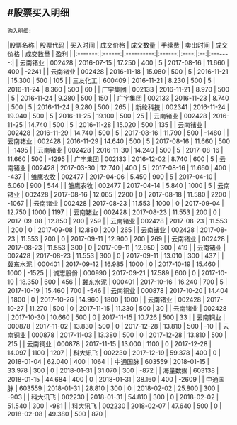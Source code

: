 #股票买入明细
-----

`购入明细:`  

|股票名称 | 股票代码 | 买入时间 | 成交价格 | 成交数量 | 手续费 | 卖出时间 | 成交价格 | 成交数量 | 盈利 |
|:-------:|:------:|:----------:|:------:|:----:|:--:|:-------:|
| 云南锗业 | 002428 | 2016-07-15 | 17.250 | 400  | 5 | 2017-08-16 | 11.660 | 400  | -2241 |
| 云南锗业 | 002428 | 2016-11-18 | 15.080 | 500  | 5 | 2016-11-21 | 15.300 | 500  |  105  |
| 三友化工 | 600409 | 2016-11-21 |  8.230 | 500  | 5 | 2016-11-24 |  8.360 | 500  |   60  |
| 广宇集团 | 002133 | 2016-11-21 |  8.970 | 500  | 5 | 2016-11-24 |  9.280 | 500  |  150  |
| 广宇集团 | 002133 | 2016-11-23 |  8.740 | 500  | 5 | 2016-11-24 |  9.280 | 500  |  265  |
| 新纶科技 | 002341 | 2016-11-24 | 19.040 | 500  | 5 | 2016-11-25 | 19.100 | 500  |   25  |
| 云南锗业 | 002428 | 2016-11-25 | 14.740 | 500  | 5 | 2016-11-28 | 15.020 | 500  |  135  |
| 云南锗业 | 002428 | 2016-11-29 | 14.740 | 500  | 5 | 2017-08-16 | 11.790 | 500  | -1480 |
| 云南锗业 | 002428 | 2016-11-29 | 14.640 | 500  | 5 | 2017-08-16 | 11.660 | 500  | -1495 |
| 云南锗业 | 002428 | 2016-11-30 | 14.240 | 500  | 5 | 2017-08-16 | 11.660 | 500  | -1295 |
| 广宇集团 | 002133 | 2016-12-02 |  8.740 | 600  | 5
| 云南锗业 | 002428 | 2017-03-30 | 12.740 | 400  | 5 | 2017-08-16 | 11.660 | 400  |  -437 |
| 雏鹰农牧 | 002477 | 2017-04-06 |  5.450 | 900  | 5 | 2017-04-10 |  6.060 | 900  |  544  |
| 雏鹰农牧 | 002477 | 2017-04-14 |  5.840 | 1000 | 5 
| 云南锗业 | 002428 | 2017-08-16 | 12.065 | 2200 | 0 | 2017-08-18 | 11.580 | 2200 | -1067 |
| 云南锗业 | 002428 | 2017-08-23 | 11.553 | 1000 | 0 | 2017-09-04 | 12.750 | 1000 |  1197 |
| 云南锗业 | 002428 | 2017-08-23 | 11.553 | 200  | 0 | 2017-09-08 | 12.850 |  200 |  259  |
| 云南锗业 | 002428 | 2017-08-23 | 11.553 | 200  | 0 | 2017-09-08 | 12.880 |  200 |  265  |
| 云南锗业 | 002428 | 2017-08-23 | 11.553 | 200  | 0 | 2017-09-11 | 12.900 |  200 |  269  |
| 云南锗业 | 002428 | 2017-08-23 | 11.553 | 300  | 0 | 2017-09-11 | 12.950 |  300 |  419  |
| 云南锗业 | 002428 | 2017-08-23 | 11.553 | 300  | 0 | 2017-09-11 | 13.010 |  300 |  437  |
| 冀东水泥 | 000401 | 2017-09-12 | 16.985 | 1000 | 0 | 2017-10-19 | 15.460 | 1000 | -1525 |
| 诚志股份 | 000990 | 2017-09-21 | 17.589 | 600  | 0 | 2017-10-10 | 18.350 |  600 |  456  |
| 冀东水泥 | 000401 | 2017-10-16 | 16.240 | 700  | 5 | 2017-10-19 | 15.460 | 700  | -546  |
| 云南铜业 | 000878 | 2017-10-20 | 14.404 | 1800 | 0 | 2017-10-26 | 14.960 | 1800 | 1000  |
| 云南锗业 | 002428 | 2017-10-27 | 11.270 | 500  | 0 | 2017-11-15 | 11.330 | 500  | 30 |
| 云南锗业 | 002428 | 2017-10-30 | 10.660 | 500  | 0 | 2017-11-15 | 10.726 | 500  | 33 |
| 云南铜业 | 000878 | 2017-11-02 | 13.830 | 500  | 0 | 2017-12-28 | 13.810 | 500  | -10 |
| 云南铜业 | 000878 | 2017-11-03 | 13.380 | 500  | 0 | 2017-12-28 | 13.810 | 500  | 215 |
| 云南铜业 | 000878 | 2017-11-15 | 13.000 | 1100 | 0 | 2017-12-28 | 14.097 | 1100 | 1207 |
| 科大讯飞 | 002230 | 2017-12-19 | 59.378 | 400  | 0 | 2018-01-04 | 62.040 | 400  | 1064 |
| 中通国脉 | 603559 | 2018-01-15 | 33.978 | 300  | 0 | 2018-01-31 | 31.070 | 300  | -872 |
| 海量数据 | 603138 | 2018-01-15 | 44.684 | 400  | 0 | 2018-01-31 | 38.160 | 400  | -2609 |
| 中通国脉 | 603559 | 2018-01-31 | 28.810 | 300  | 0 | 2018-02-02 | 25.800 | 300  | -903 |
| 科大讯飞 | 002230 | 2018-01-31 | 54.810 | 300  | 0 | 2018-02-02 | 51.540 | 300  | -981 |
| 科大讯飞 | 002230 | 2018-02-07 | 47.640 | 500  | 0 | 2018-02-08 | 49.380 | 500  | 870 |



